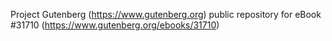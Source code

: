 Project Gutenberg (https://www.gutenberg.org) public repository for eBook #31710 (https://www.gutenberg.org/ebooks/31710)
